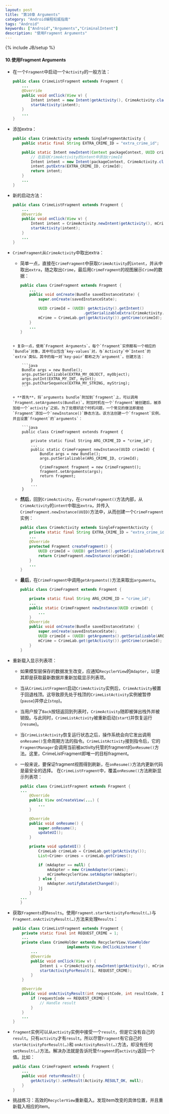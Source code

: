 ```yaml
---
layout: post
title: "第10章 Arguments"
category: "Android编程权威指南"
tags: "Android"
keywords: ["Android","Arguments","CriminalIntent"]
description: "使用Fragment Arguments"
---
```

{% include JB/setup %}

#### 10.使用Fragment Arguments

+ 在一个`Fragment`中启动一个`Activity`的一般方法：

	```java
    public class CrimeListFragment extends Fragment {
        ...
        @Override
        public void onClick(View v) {
            Intent intent = new Intent(getActivity(), CrimeActivity.class);
            startActivity(intent);
        }
        ...
    }
	```

+ 添加extra：

	```java
    public class CrimeActivity extends SingleFragmentActivity {
        public static final String EXTRA_CRIME_ID = "extra_crime_id";

        public static Intent newIntent(Context packageContext, UUID crimeId) {
            // 在启动CrimeActivity的intent中添加crimeId
            Intent intent = new Intent(packageContext, CrimeActivity.class);
            intent.putExtra(EXTRA_CRIME_ID, crimeId);
            return intent;
        }
        ...
    }
	```

+ 新的启动方法：

	```java
	public class CrimeListFragment extends Fragment {
		...
		@Override
		public void onClick(View v) {
			Intent intent = CrimeActivity.newIntent(getActivity(), mCrime.getId());
			startActivity(intent);
		}
		...
	}
	```

+ `CrimeFragment`从`CrimeActivity`中取出extra：
	+ 简单一点，直接在`CrimeFragment`中获取`CrimeActivity`的`intent`，并从中取出`extra`，随之取出`Crime`，最后用`CrimeFragment`的视图展示`Crime`的数据：

		```java
		public class CrimeFragment extends Fragment {
			...
			public void onCreate(Bundle savedInstanceState) {
				super.onCreate(savedInstanceState);

				UUID crimeId = (UUID) getActivity().getIntent()
									.getSerializableExtra(CrimeActivity.EXTRA_CRIME_ID);
				mCrime = CrimeLab.get(getActivity()).getCrime(crimeId);
			}
			...
		}
	```

	+ 复杂一点，使用`Fragment Arguments`。每个`fragment`实例都有一个相应的`Bundle`对象，其中可以包含`key-values`对，与`Activity`中`Intent`的`extra`类似。其中的每一对`key-pair`都称之为`argument`。创建方法：

		```java
		Bundle args = new Bundle();
		args.putSerializable(EXTRA_MY_OBJECT, myObject);
		args.putInt(EXTRA_MY_INT, myInt);
		args.putCharSequence(EXTRA_MY_STRING, myString);
		```

	+ **首先**，将`arguments bundle`附加到`fragment`上，可以调用`Fragment.setArguments(Bundle)`。附加时机在一个`fragment`被创建后，被添加给一个`activity`之前。为了处理好这个时机问题，一个常见的做法即是给`Fragment`添加一个`newInstance()`静态方法。该方法创建一个`fragment`实例，并且设置`fragment`的`arguments`：

		```java
		public class CrimeFragment extends Fragment {

			private static final String ARG_CRIME_ID = "crime_id";
			...
			public static CrimeFragment newInstance(UUID crimeId) {
				Bundle args = new Bundle();
				args.putSerializable(ARG_CRIME_ID, crimeId);

				CrimeFragment fragment = new CrimeFragment();
				fragment.setArguments(args);
				return fragment;
			}
			...
		}
	```

	+ **然后**，回到`CrimeActivity`，在`createFragment()`方法内部，从`CrimeActivity`的`intent`中取出`extra`，并传入`CrimeFragment.newInstance(UUID)`方法中，从而创建一个`CrimeFragment`实例：

		```java
		public class CrimeActivity extends SingleFragmentActivity {
			private static final String EXTRA_CRIME_ID = "extra_crime_id";
			...
			@Override
			protected Fragment createFragment() {
				UUID crimeId = (UUID) getIntent().getSerializableExtra(EXTRA_CRIME_ID);
				return CrimeFragment.newInstance(crimeId);
			}
			...
		}
		```

	+ **最后**，在`CrimeFragment`中调用`getArguments()`方法来取出`arguments`。

		```java
		public class CrimeFragment extends Fragment {

			private static final String ARG_CRIME_ID = "crime_id";
			...
			public static CrimeFragment newInstance(UUID crimeId) {
				...
			}
			@Override
			public void onCreate(Bundle savedInstanceState) {
				super.onCreate(savedInstanceState);
				UUID crimeId = (UUID) getArguments().getSerializable(ARG_CRIME_ID);
				mCrime = CrimeLab.get(getActivity()).getCrime(crimeId);
			}
		}
		```

+ 重新载入显示列表项：
	+ 如果模型层保存的数据发生改变，应通知`RecyclerView`的`Adapter`，以便其即是获取最新数据并重新加载显示列表项。
	+ 当从`CrimeListFragment`启动`CrimeActivity`实例后，`CrimeActivity`被置于回退栈顶。这导致原先处于栈顶的`CrimeListActivity`实例被暂停(`pause`)并停止(`stop`)。
	+ 当用户按了`Back`按钮返回到列表时，`CrimeActivity`随即被弹出栈外并被销毁。与此同时，`CrimeListActivity`被重新启动(`start`)并恢复运行(`resume`)。
	+ 当`CrimeListActivity`恢复运行状态之后，操作系统会向它发出调用`onResume()`生命周期方法的指令。`CrimeListActivity`接到指令后，它的`FragmentManager`会调用当前被activity托管的fragment的`onResume()`方法。这里，CrimeListFragment即唯一的目标fragment。
	+ 一般来说，要保证fragment视图得到刷新，在`onResume()`方法内更新代码是最安全的选择。
在`CrimeListFragment`中，覆盖`onResume()`方法刷新显示列表项：

		```java
		public class CrimeListFragment extends Fragment {
		...
			@Override
			public View onCreateView(...) {
				...
			}

			@Override
			public void onResume() {
				super.onResume();
				updateUI();
			}

			private void updateUI() {
				CrimeLab crimeLab = CrimeLab.get(getActivity());
				List<Crime> crimes = crimeLab.getCrimes();

				if (mAdapter == null) {
					mAdapter = new CrimeAdapter(crimes);
					mCrimeRecyclerView.setAdapter(mAdapter);
				} else {
					mAdapter.notifyDataSetChanged();
				}j
			}
		...
		}
		```

+ 获取`Fragments`的`Results`。使用`Fragment.startActivityForResult(…)`与 `Fragment.onActivityResult(…)`方法来处理`Results`：

	```java
    public class CrimeListFragment extends Fragment {
        private static final int REQUEST_CRIME = 1;
        ...
        private class CrimeHolder extends RecyclerView.ViewHolder
                            implements View.OnClickListener {
        	...
            @Override
            public void onClick(View v) {
                Intent i = CrimeActivity.newIntent(getActivity(), mCrime.getId());
                startActivityForResult(i, REQUEST_CRIME);
            }
        }

        @Override
        public void onActivityResult(int requestCode, int resultCode, Intent data) {
            if (requestCode == REQUEST_CRIME) {
                // Handle result
            }
        }
        ...
    }
	```

+ `fragment`实例可以从`activity`实例中接受一个`result`，但是它没有自己的`result`。只有`activity`才有`result`。所以尽管`Fragment`有它自己的`startActivityForResult(…)`和 `onActivityResult(…)`方法，却没有任何`setResult(…)`方法。解决办法就是告诉托管`fragment`的`activity`返回一个值。比如：

	```java
    public class CrimeFragment extends Fragment {
        ...
        public void returnResult() {
            getActivity().setResult(Activity.RESULT_OK, null);
        }
    }
	```

+ 挑战练习：高效的`RecyclerView`重新载入。发现item改变的具体位置，并且重新载入相应的item。
